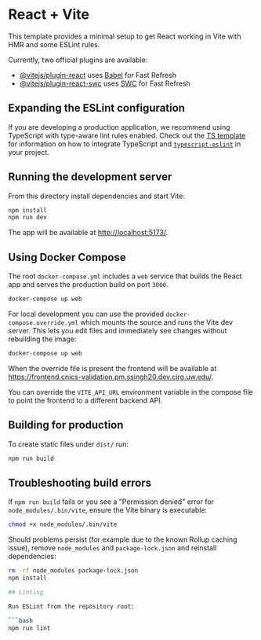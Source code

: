 # React + Vite

This template provides a minimal setup to get React working in Vite with HMR and some ESLint rules.

Currently, two official plugins are available:

- [@vitejs/plugin-react](https://github.com/vitejs/vite-plugin-react/blob/main/packages/plugin-react) uses [Babel](https://babeljs.io/) for Fast Refresh
- [@vitejs/plugin-react-swc](https://github.com/vitejs/vite-plugin-react/blob/main/packages/plugin-react-swc) uses [SWC](https://swc.rs/) for Fast Refresh

## Expanding the ESLint configuration

If you are developing a production application, we recommend using TypeScript with type-aware lint rules enabled. Check out the [TS template](https://github.com/vitejs/vite/tree/main/packages/create-vite/template-react-ts) for information on how to integrate TypeScript and [`typescript-eslint`](https://typescript-eslint.io) in your project.

## Running the development server

From this directory install dependencies and start Vite:

```bash
npm install
npm run dev
```

The app will be available at <http://localhost:5173/>.

## Using Docker Compose

The root `docker-compose.yml` includes a `web` service that builds the React app
and serves the production build on port `3000`.

```bash
docker-compose up web
```

For local development you can use the provided `docker-compose.override.yml`
which mounts the source and runs the Vite dev server. This lets you edit files
and immediately see changes without rebuilding the image:

```bash
docker-compose up web
```

When the override file is present the frontend will be available at
<https://frontend.cnics-validation.pm.ssingh20.dev.cirg.uw.edu/>.

You can override the `VITE_API_URL` environment variable in the compose file to
point the frontend to a different backend API.

## Building for production

To create static files under `dist/` run:

```bash
npm run build
```

## Troubleshooting build errors

If `npm run build` fails or you see a "Permission denied" error for
`node_modules/.bin/vite`, ensure the Vite binary is executable:

```bash
chmod +x node_modules/.bin/vite
```

Should problems persist (for example due to the known Rollup caching issue),
remove `node_modules` and `package-lock.json` and reinstall dependencies:

```bash
rm -rf node_modules package-lock.json
npm install

## Linting

Run ESLint from the repository root:

```bash
npm run lint
```
